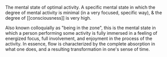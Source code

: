 The mental state of optimal activity. A specific mental state in which the degree of mental activity is minimal (in a very focused, specific way), & the degree of [[consciousness]] is very high.

Also known colloquially as "being in the zone", this is the mental state in which a person performing some activity is fully immersed in a feeling of energized focus, full involvement, and enjoyment in the process of the activity. In essence, flow is characterized by the complete absorption in what one does, and a resulting transformation in one's sense of time.